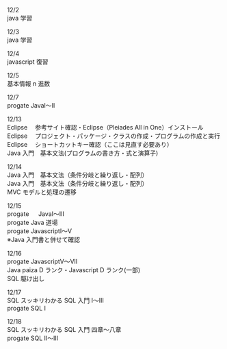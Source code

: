 12/2<br>
java 学習<br>

12/3<br>
java 学習<br>

12/4<br>
javascript 復習<br>

12/5<br>
基本情報 n 進数<br>

12/7<br>
progate JavaI〜II<br>

12/13<br>
Eclipse 　参考サイト確認・Eclipse（Pleiades All in One）インストール<br>
Eclipse 　プロジェクト・パッケージ・クラスの作成・プログラムの作成と実行<br>
Eclipse 　ショートカットキー確認（ここは見直す必要あり）<br>
Java 入門　基本文法(プログラムの書き方・式と演算子)<br>

12/14<br>
Java 入門　基本文法（条件分岐と繰り返し・配列）<br>
Java 入門　基本文法（条件分岐と繰り返し・配列）<br>
MVC モデルと処理の遷移<br>

12/15<br>
progate 　 JavaI〜III<br>
progate Java 道場<br>
progate JavascriptI〜V<br>
※Java 入門書と併せて確認<br>

12/16<br>
progate JavascriptV〜VII<br>
Java paiza D ランク・Javascript D ランク(一部)<br>
SQL 駆け出し<br>

12/17<br>
SQL スッキリわかる SQL 入門 I〜III<br>
progate SQL I<br>

12/18<br>
SQL スッキリわかる SQL 入門 四章〜八章<br>
progate SQL II〜III<br>
